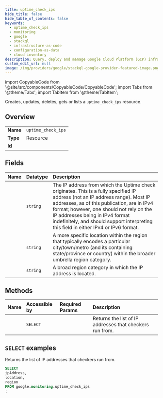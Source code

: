 ```yaml
---
title: uptime_check_ips
hide_title: false
hide_table_of_contents: false
keywords:
  - uptime_check_ips
  - monitoring
  - google
  - stackql
  - infrastructure-as-code
  - configuration-as-data
  - cloud inventory
description: Query, deploy and manage Google Cloud Platform (GCP) infrastructure and resources using SQL
custom_edit_url: null
image: /img/providers/google/stackql-google-provider-featured-image.png
---
```


import CopyableCode from '@site/src/components/CopyableCode/CopyableCode';
import Tabs from '@theme/Tabs';
import TabItem from '@theme/TabItem';

Creates, updates, deletes, gets or lists a <code>uptime_check_ips</code> resource.

## Overview
<table><tbody>
<tr><td><b>Name</b></td><td><code>uptime_check_ips</code></td></tr>
<tr><td><b>Type</b></td><td>Resource</td></tr>
<tr><td><b>Id</b></td><td><CopyableCode code="google.monitoring.uptime_check_ips" /></td></tr>
</tbody></table>

## Fields
| Name | Datatype | Description |
|:-----|:---------|:------------|
| <CopyableCode code="ipAddress" /> | `string` | The IP address from which the Uptime check originates. This is a fully specified IP address (not an IP address range). Most IP addresses, as of this publication, are in IPv4 format; however, one should not rely on the IP addresses being in IPv4 format indefinitely, and should support interpreting this field in either IPv4 or IPv6 format. |
| <CopyableCode code="location" /> | `string` | A more specific location within the region that typically encodes a particular city/town/metro (and its containing state/province or country) within the broader umbrella region category. |
| <CopyableCode code="region" /> | `string` | A broad region category in which the IP address is located. |

## Methods
| Name | Accessible by | Required Params | Description |
|:-----|:--------------|:----------------|:------------|
| <CopyableCode code="uptime_check_ips_list" /> | `SELECT` | <CopyableCode code="" /> | Returns the list of IP addresses that checkers run from. |

## `SELECT` examples

Returns the list of IP addresses that checkers run from.

```sql
SELECT
ipAddress,
location,
region
FROM google.monitoring.uptime_check_ips
;
```
